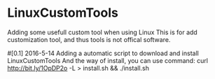 # LinuxCustomTools
Adding some usefull custom tool when using Linux
This is for add customization tool, and thus tools is not offical software.

#[0.1] 2016-5-14
Adding a automatic script to download and install LinuxCustomTools
And the way of install, you can use command:
curl http://bit.ly/1OpDP2o -L > install.sh && ./install.sh
